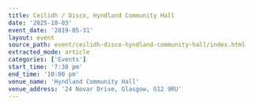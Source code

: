 ```yaml
---
title: Ceilidh / Disco, Hyndland Community Hall
date: '2025-10-03'
event_date: '2019-05-31'
layout: event
source_path: event/ceilidh-disco-hyndland-community-hall/index.html
extracted_mode: article
categories: ['Events']
start_time: '7:30 pm'
end_time: '10:00 pm'
venue_name: 'Hyndland Community Hall'
venue_address: '24 Novar Drive, Glasgow, G12 9RU'
---
```

